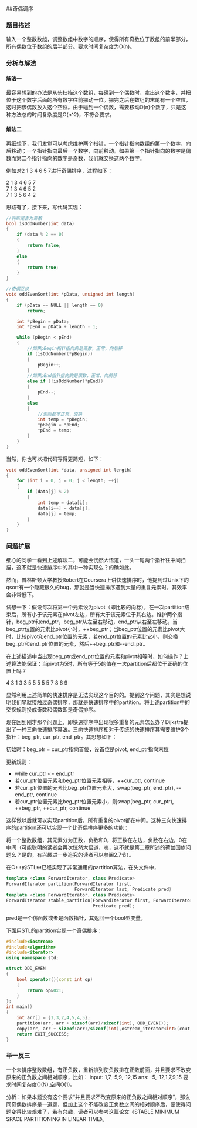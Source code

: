 ##奇偶调序

### 题目描述
输入一个整数数组，调整数组中数字的顺序，使得所有奇数位于数组的前半部分，所有偶数位于数组的后半部分。要求时间复杂度为O(n)。

### 分析与解法

#### 解法一

最容易想到的办法是从头扫描这个数组，每碰到一个偶数时，拿出这个数字，并把位于这个数字后面的所有数字往前挪动一位。挪完之后在数组的末尾有一个空位，这时把该偶数放入这个空位。由于碰到一个偶数，需要移动O(n)个数字，只是这种方法总的时间复杂度是O(n^2)，不符合要求。

#### 解法二

再细想下，我们发觉可以考虑维护两个指针，一个指针指向数组的第一个数字，向后移动；一个指针指向最后一个数字，向前移动。如果第一个指针指向的数字是偶数而第二个指针指向的数字是奇数，我们就交换这两个数字。

例如对2 1 3 4 6 5 7进行奇偶排序，过程如下：

 2 1 3 4 6 5 7   
 7 1 3 4 6 5 2  
 7 1 3 5 6 4 2  

思路有了，接下来，写代码实现：
```cpp
//判断是否为奇数
bool isOddNumber(int data)
{
	if (data % 2 == 0)
	{
		return false;
	}
	else
	{
		return true;
	}
}

//奇偶互换
void oddEvenSort(int *pData, unsigned int length)
{
	if (pData == NULL || length == 0)
		return;

	int *pBegin = pData;
	int *pEnd = pData + length - 1;

	while (pBegin < pEnd)
	{
		//如果pBegin指针指向的是奇数，正常，向后移
		if (isOddNumber(*pBegin))  
		{
			pBegin++;
		}
		//如果pEnd指针指向的是偶数，正常，向前移
		else if (!isOddNumber(*pEnd))
		{
			pEnd--;
		}
		else
		{
			//否则都不正常，交换
			int temp = *pBegin;
			*pBegin = *pEnd;
			*pEnd = temp;
		}
	}
}
```

当然，你也可以把代码写得更简短，如下：
```c
void oddEvenSort(int *data, unsigned int length) 
{
	for (int i = 0, j = 0; j < length; ++j) 
	{
		if (data[j] % 2) 
		{
			int temp = data[i];
			data[i++] = data[j];
			data[j] = temp;
		}
	}
}
```

### 问题扩展

细心的同学一看到上述解法二，可能会恍然大悟道，一头一尾两个指针往中间扫描，这不就是快速排序中的其中一种实现么？的确如此。

然而，普林斯顿大学教授Robert在Coursera上讲快速排序时，他提到过Unix下的qsort有一个隐藏很久的bug，那就是当快速排序遇到大量的重复元素时，其效率会非常低下。

试想一下：假设每次将第一个元素设为pivot（即比较的向标），在一次partition结束后，所有小于该元素在pivot左边，所有大于该元素位于其右边。维护两个指针，beg_ptr和end_ptr，beg_ptr从左至右移动，end_ptr从右至左移动。当beg_ptr位置的元素比pivot小时，++beg_ptr；当beg_ptr位置的元素比pivot大时，比较pivot和end_ptr位置的元素，若end_ptr位置的元素比它小，则交换beg_ptr和end_ptr位置的元素，然后++beg_ptr和--end_ptr。

在上述描述中当出现beg_ptr或end_ptr位置的元素和pivot相等时，如何操作？上述算法能保证：当pivot为5时，所有等于5的值在一次partition后都位于正确的位置上吗？

4 3 1 3 3 5 5 5 5 5 7 8 6 9

显然利用上述简单的快速排序是无法实现这个目的的。提到这个问题，其实是想说明我们早就接触过奇偶排序，那就是快速排序中的partition。将上述partition中的交换规则换成奇数和偶数即是奇偶排序。

现在回到刚才那个问题上，即快速排序中出现很多重复的元素怎么办？Dijkstra提出了一种三向快速排序算法。三向快速排序相对于传统的快速排序其需要维护3个指针：beg_ptr, cur_ptr, end_ptr。其思想如下：

初始时：beg_ptr = cur_ptr指向首位，设首位是pivot, end_ptr指向末位

更新规则：

- while cur_ptr <= end_ptr
- 若cur_ptr位置元素和beg_ptr位置元素相等，++cur_ptr, continue
- 若cur_ptr位置的元素比beg_ptr位置元素大，swap(beg_ptr, end_ptr), --end_ptr, continue
- 若cur_ptr位置元素比beg_ptr位置元素小，则swap(beg_ptr, cur_ptr), ++beg_ptr, ++cur_ptr, continue

这样做以后就可以实现partition后，所有重复的pivot都在中间。这种三向快速排序的partition还可以实现一个比奇偶排序更多的功能：

将一个整数数组，其元素分为正数，负数和0，将正数在左边，负数在右边，0在中间（可能聪明的读者会再次恍然大悟道，咦，这不就是第二章所述的荷兰国旗问题么？是的，有兴趣进一步追究的读者可以参阅2.7节）。

在C++的STL中已经实现了非常通用的partition算法，在头文件中，

```cpp
template <class ForwardIterator, class Predicate>
ForwardIterator partition(ForwardIterator first,
                          ForwardIterator last, Predicate pred) 
template <class ForwardIterator, class Predicate>
ForwardIterator stable_partition(ForwardIterator first, ForwardIterator last, 
                                 Predicate pred);
```
pred是一个仿函数或者是函数指针，其返回一个bool型变量。

下面用STL的partition实现一个奇偶排序：
```cpp
#include<iostream>
#include<algorithm>
#include<iterator>
using namespace std;

struct ODD_EVEN
{
    bool operator()(const int op)
    {
        return op&0x1;
    }
};
int main()
{
    int arr[] = {1,3,2,4,5,4,5};
    partition(arr, arr + sizeof(arr)/sizeof(int), ODD_EVEN());
    copy(arr, arr + sizeof(arr)/sizeof(int),ostream_iterator<int>(cout, " "));
    return EXIT_SUCCESS;
}
```

### 举一反三

一个未排序整数数组，有正负数，重新排列使负数排在正数前面，并且要求不改变原来的正负数之间相对顺序，比如： input: 1,7,-5,9,-12,15 ans: -5,-12,1,7,9,15 要求时间复杂度O(N),空间O(1)。

分析：如果本题没有这个要求“并且要求不改变原来的正负数之间相对顺序”，那么同奇偶数排序是一道题，但加上这个不能改变正负数之间的相对顺序后，便使得问题变得比较艰难了，若有兴趣，读者可以参考这篇论文《STABLE MINIMUM SPACE PARTITIONING IN LINEAR TIME》。
